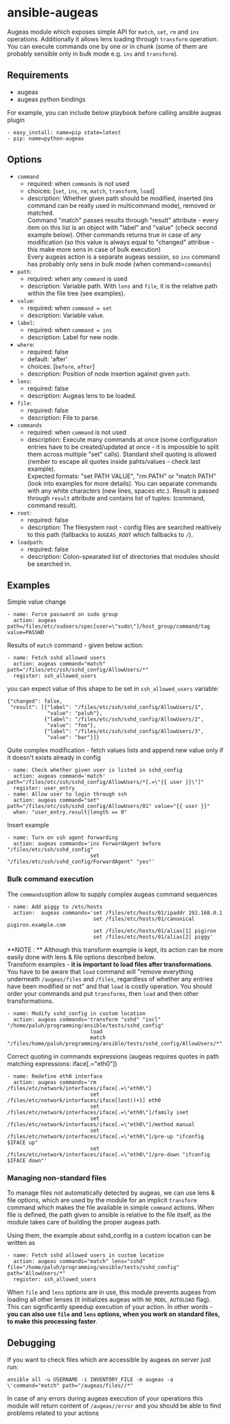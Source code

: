 # ansible-augeas

Augeas module which exposes simple API for `match`, `set`, `rm` and `ins` operations. Additionally it allows lens loading through `transform` operation. You can execute commands one by one or in chunk (some of them are probably sensible only in bulk mode e.g. `ins` and `transform`).

## Requirements

- augeas
- augeas python bindings

For example, you can include below playbook before calling ansible augeas plugin
```
- easy_install: name=pip state=latest
- pip: name=python-augeas
```

## Options

- `command`
    - required: when `commands` is not used
    - choices: [`set`, `ins`, `rm`, `match`, `transform`, `load`]
    - description:
      Whether given path should be modified, inserted (ins command can be really used in multicommand mode), removed or matched.  
      Command "match" passes results through "result" attribute - every item on this list is an object with "label" and "value" (check second example below). Other commands returns true in case of any modification (so this value is always equal to "changed" attribue - this make more sens in case of bulk execution)  
      Every augeas action is a separate augeas session, so `ins` command has probably only sens in bulk mode (when command=`commands`)
- `path`:
    - required: when any `command` is used
    - description: Variable path. With `lens` and `file`, it is the relative path within the file tree (see examples).
- `value`:
    - required: when `command = set`
    - description: Variable value.
- `label`:
    - required: when `command = ins`
    - description: Label for new node.
- `where`:
    - required: false
    - default: 'after'
    - choices: [`before`, `after`]
    - description: Position of node insertion against given `path`.
- `lens`:
    - required: false
    - description: Augeas lens to be loaded.
- `file`:
    - required: false
    - description: File to parse.
- `commands`
    - required: when `command` is not used
    - description: Execute many commands at once (some configuration entries have to be created/updated at once - it is impossible to split them across multiple "set" calls). Standard shell quoting is allowed (rember to escape all quotes inside pahts/values - check last example).  
     Expected formats: "set PATH VALUE", "rm PATH" or "match PATH" (look into examples for more details). You can separate commands with any white characters (new lines, spaces etc.). Result is passed through `result` attribute and contains list of tuples: (command, command result).
- `root`:
    - required: false
    - description: The filesystem root - config files are searched realtively to this path (fallbacks to `AUGEAS_ROOT` which fallbacks to  `/`).
- `loadpath`:
    - required: false
    - description: Colon-spearated list of directories that modules should be searched in.

## Examples

Simple value change

    - name: Force password on sudo group
      action: augeas path=/files/etc/sudoers/spec[user=\"sudo\"]/host_group/command/tag value=PASSWD

Results of `match` command - given below action:

    - name: Fetch sshd allowed users
      action: augeas command="match" path="/files/etc/ssh/sshd_config/AllowUsers/*"
      register: ssh_allowed_users

you can expect value of this shape to be set in `ssh_allowed_users` variable:

    {"changed": false,
     "result": [{"label": "/files/etc/ssh/sshd_config/AllowUsers/1",
                 "value": "paluh"},
                {"label": "/files/etc/ssh/sshd_config/AllowUsers/2",
                 "value": "foo"},
                {"label": "/files/etc/ssh/sshd_config/AllowUsers/3",
                 "value": "bar"}]}

Quite complex modification - fetch values lists and append new value only if it doesn't exists already in config

    - name: Check whether given user is listed in sshd_config
      action: augeas command='match' path="/files/etc/ssh/sshd_config/AllowUsers/*[.=\"{{ user }}\"]"
      register: user_entry
    - name: Allow user to login through ssh
      action: augeas command="set" path="/files/etc/ssh/sshd_config/AllowUsers/01" value="{{ user }}"
      when: "user_entry.result|length == 0"

Insert example

    - name: Turn on ssh agent forwarding
      action: augeas commands='ins ForwardAgent before "/files/etc/ssh/sshd_config"
                               set "/files/etc/ssh/sshd_config/ForwardAgent" "yes"'

### Bulk command execution

The `commands`option allow to supply complex augeas command sequences

    - name: Add piggy to /etc/hosts
      action:  augeas commands='set /files/etc/hosts/01/ipaddr 192.168.0.1
                                set /files/etc/hosts/01/canonical pigiron.example.com
                                set /files/etc/hosts/01/alias[1] pigiron
                                set /files/etc/hosts/01/alias[2] piggy'

**NOTE : ** Although this transform example is kept, its action can be more easily done with lens & file options described below.  
Transform examples - __it is important to load files after transformations__.
You have to be aware that `load` command will "remove everything underneath
`/augeas/files` and `/files`, regardless of whether any entries have been
modified or not" and that `load` is costly operation. You should order your
commands and put `transforms`, then `load` and then other transformations.

    - name: Modify sshd_config in custom location
      action: augeas commands='transform "sshd" "incl" "/home/paluh/programming/ansible/tests/sshd_config"
                               load
                               match "/files/home/paluh/programming/ansible/tests/sshd_config/AllowUsers/*"'

Correct quoting in commands expressions (augeas requires quotes in path matching expressions: iface[.=\"eth0\"])

    - name: Redefine eth0 interface
      action: augeas commands='rm /files/etc/network/interfaces/iface[.=\"eth0\"]
                               set /files/etc/network/interfaces/iface[last()+1] eth0
                               set /files/etc/network/interfaces/iface[.=\"eth0\"]/family inet
                               set /files/etc/network/interfaces/iface[.=\"eth0\"]/method manual
                               set /files/etc/network/interfaces/iface[.=\"eth0\"]/pre-up "ifconfig $IFACE up"
                               set /files/etc/network/interfaces/iface[.=\"eth0\"]/pre-down "ifconfig $IFACE down"'

### Managing non-standard files

To manage files not automatically detected by augeas, we can use lens & file
options, which are used by the module for an implicit `transform` command which
makes the file available in simple `command` actions. When file is defined,
the path given to ansible is relative to the file itself, as the module takes
care of building the proper augeas path.

Using them, the example about sshd_config in a custom location can be written as

    - name: Fetch sshd allowed users in custom location
      action: augeas commands="match" lens="sshd" file="/home/paluh/programming/ansible/tests/sshd_config" path="AllowUsers/*"
      register: ssh_allowed_users

When `file` and `lens` options are in use, this module prevents augeas from loading
 all other lenses (it initializes augeas with `NO_MODL_AUTOLOAD` flag). This can
 significantly speedup execution of your action. In other words - __you can also use `file`
 and `lens` options, when you work on standard files, to make this processing faster__.


## Debugging

If you want to check files which are accessible by augeas on server just run:

    ansible all -u USERNAME -i INVENTORY_FILE -m augeas -a \'command="match" path="/augeas/files//*"

In case of any errors during augeas execution of your operations this module will return content of `/augeas//error` and you should be able to find problems related to your actions
